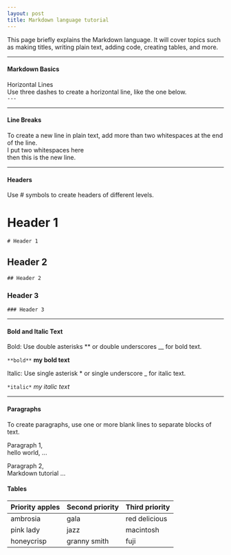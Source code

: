 ```yaml
---
layout: post
title: Markdown language tutorial
---
```


This page briefly explains the Markdown language. It will cover topics such as making titles, writing plain text, adding code, creating tables, and more.  

---

#### Markdown Basics  
Horizontal Lines  
Use three dashes to create a horizontal line, like the one below.  
`---`


---

#### Line Breaks  
To create a new line in plain text, add more than two whitespaces at the end of the line.  
I put two whitespaces here  
then this is the new line.  

---

#### Headers  
Use # symbols to create headers of different levels.  
# Header 1
`# Header 1`


## Header 2
`## Header 2`

### Header 3  
`### Header 3`

---

#### Bold and Italic Text  
Bold: Use double asterisks ** or double underscores __ for bold text.  

`**bold**` **my bold text**  

Italic: Use single asterisk * or single underscore _ for italic text.  

`*italic*` *my italic text*  

---

#### Paragraphs  
To create paragraphs, use one or more blank lines to separate blocks of text.  

Paragraph 1,  
hello world, ...  

Paragraph 2,  
Markdown tutorial ...  

#### Tables

| Priority apples | Second priority | Third priority |
|-------|--------|---------|
| ambrosia | gala | red delicious |
| pink lady | jazz | macintosh |
| honeycrisp | granny smith | fuji |

